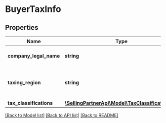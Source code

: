 # BuyerTaxInfo

## Properties
Name | Type | Description | Notes
------------ | ------------- | ------------- | -------------
**company_legal_name** | **string** | The legal name of the company. | [optional] 
**taxing_region** | **string** | The country or region imposing the tax. | [optional] 
**tax_classifications** | [**\SellingPartnerApi\Model\TaxClassificationList**](TaxClassificationList.md) |  | [optional] 

[[Back to Model list]](../README.md#documentation-for-models) [[Back to API list]](../README.md#documentation-for-api-endpoints) [[Back to README]](../README.md)


